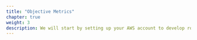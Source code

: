 ```yaml
---
title: "Objective Metrics"
chapter: true
weight: 3
description: We will start by setting up your AWS account to develop robot applications with AWS RoboMaker. 
---
```

